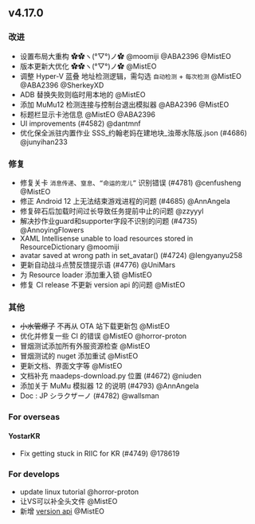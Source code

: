 ## v4.17.0

### 改进

- 设置布局大重构 ✿✿ヽ(°▽°)ノ✿ @moomiji @ABA2396 @MistEO
- 版本更新大优化 ✿✿ヽ(°▽°)ノ✿ @MistEO
- 调整 Hyper-V 蓝叠 地址检测逻辑，需勾选 `自动检测` + `每次检测` @MistEO @ABA2396 @SherkeyXD
- ADB 替换失败则临时用本地的 @MistEO
- 添加 MuMu12 检测连接与控制台退出模拟器 @ABA2396 @MistEO
- 标题栏显示卡池信息 @MistEO @ABA2396
- UI improvements (#4582) @dantmnf
- 优化保全派驻内置作业 SSS_约翰老妈在建地块_浊蒂水陈版.json (#4686) @junyihan233

### 修复

- 修复关卡 `消息传递`、`窒息`、`“命运的宠儿”` 识别错误 (#4781) @cenfusheng @MistEO
- 修正 Android 12 上无法结束游戏进程的问题 (#4685) @AnnAngela
- 修复碎石后加载时间过长导致任务提前中止的问题 @zzyyyl
- 解决抄作业guard和supporter字段不识别的问题 (#4735) @AnnoyingFlowers
- XAML Intellisense unable to load resources stored in ResourceDictionary @moomiji
- avatar saved at wrong path in set_avatar() (#4724) @lengyanyu258
- 更新自动战斗点赞反馈提示语 (#4776) @UniMars
- 为 Resource loader 添加重入锁 @MistEO
- 修复 CI release 不更新 version api 的问题 @MistEO

### 其他

- ~~小水管爆了~~ 不再从 OTA 站下载更新包 @MistEO
- 优化并修复一些 CI 的错误 @MistEO @horror-proton
- 冒烟测试添加所有外服资源检查 @MistEO
- 冒烟测试的 nuget 添加重试 @MistEO
- 更新文档、界面文字等 @MistEO
- 文档补充 maadeps-download.py 位置 (#4672) @niuden
- 添加关于 MuMu 模拟器 12 的说明 (#4793) @AnnAngela
- Doc : JP シラクザーノ (#4782) @wallsman

### For overseas

#### YostarKR

- Fix getting stuck in RIIC for KR (#4749) @178619

### For develops

- update linux tutorial @horror-proton
- 让VS可以补全头文件 @MistEO
- 新增 [version api](https://ota.maa.plus/MaaAssistantArknights/api/version/) @MistEO
